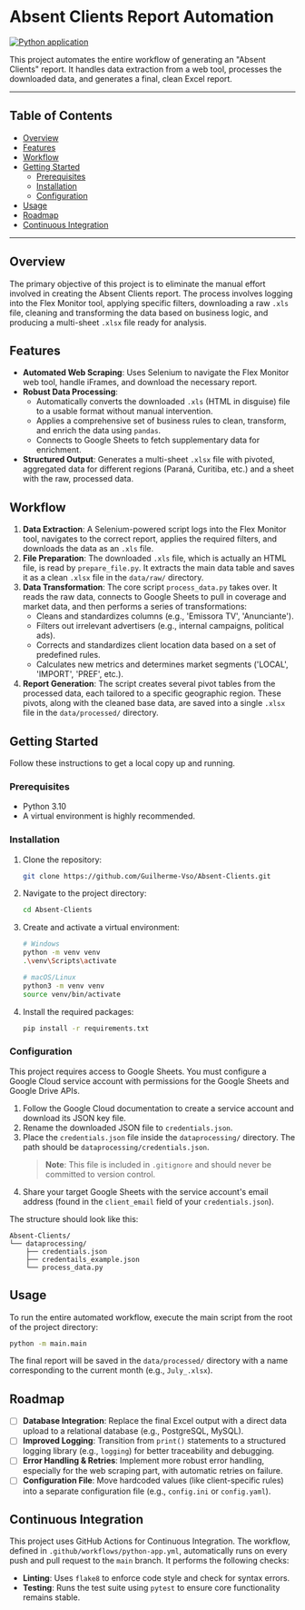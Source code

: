 # Absent Clients Report Automation

[![Python application](https://github.com/Guilherme-Vso/Absent-Clients/actions/workflows/python-app.yml/badge.svg)](https://github.com/Guilherme-Vso/Absent-Clients/actions/workflows/python-app.yml)

This project automates the entire workflow of generating an "Absent Clients" report. It handles data extraction from a web tool, processes the downloaded data, and generates a final, clean Excel report.

---

## Table of Contents

- [Overview](#overview)
- [Features](#features)
- [Workflow](#workflow)
- [Getting Started](#getting-started)
  - [Prerequisites](#prerequisites)
  - [Installation](#installation)
  - [Configuration](#configuration)
- [Usage](#usage)
- [Roadmap](#roadmap)
- [Continuous Integration](#continuous-integration)

---

## Overview

The primary objective of this project is to eliminate the manual effort involved in creating the Absent Clients report. The process involves logging into the Flex Monitor tool, applying specific filters, downloading a raw `.xls` file, cleaning and transforming the data based on business logic, and producing a multi-sheet `.xlsx` file ready for analysis.

## Features

*   **Automated Web Scraping**: Uses Selenium to navigate the Flex Monitor web tool, handle iFrames, and download the necessary report.
*   **Robust Data Processing**:
    *   Automatically converts the downloaded `.xls` (HTML in disguise) file to a usable format without manual intervention.
    *   Applies a comprehensive set of business rules to clean, transform, and enrich the data using `pandas`.
    *   Connects to Google Sheets to fetch supplementary data for enrichment.
*   **Structured Output**: Generates a multi-sheet `.xlsx` file with pivoted, aggregated data for different regions (Paraná, Curitiba, etc.) and a sheet with the raw, processed data.

## Workflow

1.  **Data Extraction**: A Selenium-powered script logs into the Flex Monitor tool, navigates to the correct report, applies the required filters, and downloads the data as an `.xls` file.
2.  **File Preparation**: The downloaded `.xls` file, which is actually an HTML file, is read by `prepare_file.py`. It extracts the main data table and saves it as a clean `.xlsx` file in the `data/raw/` directory.
3.  **Data Transformation**: The core script `process_data.py` takes over. It reads the raw data, connects to Google Sheets to pull in coverage and market data, and then performs a series of transformations:
    *   Cleans and standardizes columns (e.g., 'Emissora TV', 'Anunciante').
    *   Filters out irrelevant advertisers (e.g., internal campaigns, political ads).
    *   Corrects and standardizes client location data based on a set of predefined rules.
    *   Calculates new metrics and determines market segments ('LOCAL', 'IMPORT', 'PREF', etc.).
4.  **Report Generation**: The script creates several pivot tables from the processed data, each tailored to a specific geographic region. These pivots, along with the cleaned base data, are saved into a single `.xlsx` file in the `data/processed/` directory.

## Getting Started

Follow these instructions to get a local copy up and running.

### Prerequisites

*   Python 3.10
*   A virtual environment is highly recommended.

### Installation

1.  Clone the repository:
    ```sh
    git clone https://github.com/Guilherme-Vso/Absent-Clients.git
    ```
2.  Navigate to the project directory:
    ```sh
    cd Absent-Clients
    ```
3.  Create and activate a virtual environment:
    ```sh
    # Windows
    python -m venv venv
    .\venv\Scripts\activate
    
    # macOS/Linux
    python3 -m venv venv
    source venv/bin/activate
    ```
4.  Install the required packages:
    ```sh
    pip install -r requirements.txt
    ```

### Configuration

This project requires access to Google Sheets. You must configure a Google Cloud service account with permissions for the Google Sheets and Google Drive APIs.

1.  Follow the Google Cloud documentation to create a service account and download its JSON key file.
2.  Rename the downloaded JSON file to `credentials.json`.
3.  Place the `credentials.json` file inside the `dataprocessing/` directory. The path should be `dataprocessing/credentials.json`.
    > **Note**: This file is included in `.gitignore` and should never be committed to version control.
4.  Share your target Google Sheets with the service account's email address (found in the `client_email` field of your `credentials.json`).

The structure should look like this:
```
Absent-Clients/
└── dataprocessing/
    ├── credentials.json
    ├── credentails_example.json
    └── process_data.py
```

## Usage

To run the entire automated workflow, execute the main script from the root of the project directory:

```sh
python -m main.main
```

The final report will be saved in the `data/processed/` directory with a name corresponding to the current month (e.g., `July_.xlsx`).

## Roadmap

*   [ ] **Database Integration**: Replace the final Excel output with a direct data upload to a relational database (e.g., PostgreSQL, MySQL).
*   [ ] **Improved Logging**: Transition from `print()` statements to a structured logging library (e.g., `logging`) for better traceability and debugging.
*   [ ] **Error Handling & Retries**: Implement more robust error handling, especially for the web scraping part, with automatic retries on failure.
*   [ ] **Configuration File**: Move hardcoded values (like client-specific rules) into a separate configuration file (e.g., `config.ini` or `config.yaml`).

## Continuous Integration

This project uses GitHub Actions for Continuous Integration. The workflow, defined in `.github/workflows/python-app.yml`, automatically runs on every push and pull request to the `main` branch. It performs the following checks:

*   **Linting**: Uses `flake8` to enforce code style and check for syntax errors.
*   **Testing**: Runs the test suite using `pytest` to ensure core functionality remains stable.